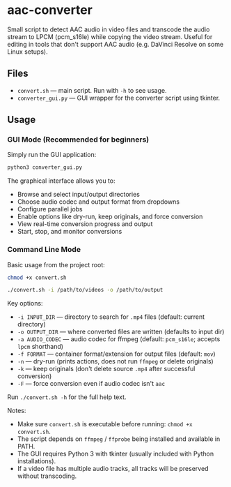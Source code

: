 # aac-converter

Small script to detect AAC audio in video files and transcode the audio stream to LPCM
(pcm_s16le) while copying the video stream. Useful for editing in tools that don't support
AAC audio (e.g. DaVinci Resolve on some Linux setups).

## Files

- `convert.sh` — main script. Run with `-h` to see usage.
- `converter_gui.py` — GUI wrapper for the converter script using tkinter.

## Usage

### GUI Mode (Recommended for beginners)

Simply run the GUI application:

```bash
python3 converter_gui.py
```

The graphical interface allows you to:

- Browse and select input/output directories
- Choose audio codec and output format from dropdowns
- Configure parallel jobs
- Enable options like dry-run, keep originals, and force conversion
- View real-time conversion progress and output
- Start, stop, and monitor conversions

### Command Line Mode

Basic usage from the project root:

```bash
chmod +x convert.sh
```

```bash
./convert.sh -i /path/to/videos -o /path/to/output
```

Key options:

- `-i INPUT_DIR` — directory to search for `.mp4` files (default: current directory)
- `-o OUTPUT_DIR` — where converted files are written (defaults to input dir)
- `-a AUDIO_CODEC` — audio codec for ffmpeg (default: `pcm_s16le`; accepts `lpcm` shorthand)
- `-f FORMAT` — container format/extension for output files (default: `mov`)
- `-n` — dry-run (prints actions, does not run `ffmpeg` or delete originals)
- `-k` — keep originals (don't delete source `.mp4` after successful conversion)
- `-F` — force conversion even if audio codec isn't `aac`

Run `./convert.sh -h` for the full help text.

Notes:

- Make sure `convert.sh` is executable before running: `chmod +x convert.sh`.
- The script depends on `ffmpeg` / `ffprobe` being installed and available in PATH.
- The GUI requires Python 3 with tkinter (usually included with Python installations).
- If a video file has multiple audio tracks, all tracks will be preserved without transcoding.
